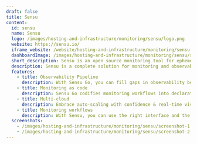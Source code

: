 ```yaml
---
draft: false
title: Sensu
content:
  id: sensu
  name: Sensu
  logo: /images/hosting-and-infrastructure/monitoring/sensu/logo.png
  website: https://sensu.io/
  iframe_website: /website/hosting-and-infrastructure/monitoring/sensu
  dashboardImage: /images/hosting-and-infrastructure/monitoring/sensu/screenshot-1.jpg
  short_description: Sensu is an open source monitoring tool for ephemeral infrastructure and distributed applications.
  description: Sensu is a complete solution for monitoring and observability at scale. It is an agent-based observability tool that you install on your organization’s infrastructure. The Sensu backend gives you a flexible, automated pipeline to filter, transform, and process alerts and metrics.
  features:
    - title: Observability Pipeline
      description: With Sensu Go, you can fill gaps in observability between metrics, logging, & tracing.
    - title: Monitoring as code
      description: Sensu Go codifies monitoring workflows into declarative configuration files that can be shared amongst team members, treated as code, edited, reviewed, and versioned.
    - title: Multi-cloud
      description: Embrace auto-scaling with confidence & real-time visibility. Sensu automates the registration and de-registration of servers, containers, services, apps, functions, and connected devices.
    - title: Monitoring workflows
      description: With Sensu, you can use the right interface and the right data format for each individual problem, configuring the corresponding workflow accordingly.
  screenshots:
    - /images/hosting-and-infrastructure/monitoring/sensu/screenshot-1.jpg
    - /images/hosting-and-infrastructure/monitoring/sensu/screenshot-2.jpg
---
```

